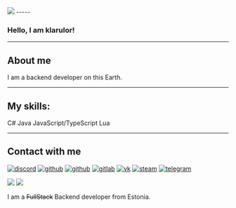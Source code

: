 <img src="https://wakatime.com/badge/user/6a8e0de8-7415-447b-bdbb-0a2d48c7fa84.svg"> 
-----

### Hello, I am klarulor!

-----
## About me
  I am a backend developer on this Earth.

----- 
## My skills:
 C#
 Java
 JavaScript/TypeScript
 Lua

-----
## Contact with me
[![discord](https://img.shields.io/static/v1?label=&message=DISCORD&color=191919&style=for-the-badge&logo=discord)](https://discordapp.com/users/664706046027235348)
[![github](https://img.shields.io/static/v1?label=&message=github&color=191919&style=for-the-badge&logo=github)](https://github.com/klarulor)
[![github](https://img.shields.io/static/v1?label=&message=Twitter&color=191919&style=for-the-badge&logo=twitter)](https://twitter.com/klarulor)
[![gitlab](https://img.shields.io/static/v1?label=&message=gitlab&color=191919&style=for-the-badge&logo=gitlab)](https://gitlab.com/klarulor)
[![vk](https://img.shields.io/static/v1?label=&message=VK&color=191919&style=for-the-badge&logo=vk)](https://vk.com/klarulor)
[![steam](https://img.shields.io/static/v1?label=&message=steam&color=191919&style=for-the-badge&logo=Steam)](https://steamcommunity.com/id/klarulor)
[![telegram](https://img.shields.io/static/v1?label=&message=telegram&color=191919&style=for-the-badge&logo=telegram)](https://t.me/klarulor)

<img src="https://github-readme-stats.vercel.app/api?username=klarulor&count_private=true&theme=midnight-purple&show_icons=true">
<img src="https://github-readme-stats.vercel.app/api/top-langs?username=klarulor&count_private=true&theme=midnight-purple&layout=compact">

I am a ~~FullStack~~ Backend developer from Estonia.

